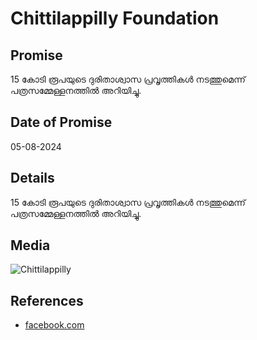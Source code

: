# Chittilappilly Foundation

## Promise

15 കോടി രൂപയുടെ ദുരിതാശ്വാസ പ്രവൃത്തികൾ നടത്തുമെന്ന് പത്രസമ്മേള്ളനത്തിൽ അറിയിച്ചു.

## Date of Promise

05-08-2024

## Details

15 കോടി രൂപയുടെ ദുരിതാശ്വാസ പ്രവൃത്തികൾ നടത്തുമെന്ന് പത്രസമ്മേള്ളനത്തിൽ അറിയിച്ചു.

## Media

![Chittilappilly](https://web.archive.org/web/20240811151421if_/https://scontent.fcok6-1.fna.fbcdn.net/v/t39.30808-6/454206137_7962695203816148_7235853939692537030_n.jpg?_nc_cat=109&ccb=1-7&_nc_sid=127cfc&_nc_ohc=ea7X32AWTlwQ7kNvgGuplU4&_nc_ht=scontent.fcok6-1.fna&oh=00_AYCUaFY26jzYMhKSvGUo1MCLYDOQ6-OWHtZHPg-0EY-DPA&oe=66BEB8A4)

## References

- [facebook.com](https://www.facebook.com/story.php?story_fbid=1048050133334280&id=100043879101641&mibextid=qi2Omg&rdid=mkoxDSvQpXykfHPQ)

